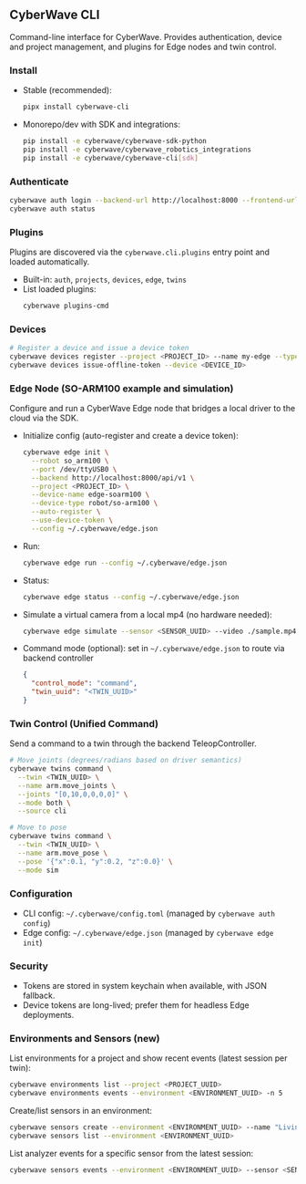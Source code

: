 ## CyberWave CLI

Command-line interface for CyberWave. Provides authentication, device and project management, and plugins for Edge nodes and twin control.

### Install

- Stable (recommended):
  ```bash
  pipx install cyberwave-cli
  ```
- Monorepo/dev with SDK and integrations:
  ```bash
  pip install -e cyberwave/cyberwave-sdk-python
  pip install -e cyberwave/cyberwave_robotics_integrations
  pip install -e cyberwave/cyberwave-cli[sdk]
  ```

### Authenticate

```bash
cyberwave auth login --backend-url http://localhost:8000 --frontend-url http://localhost:3000
cyberwave auth status
```

### Plugins

Plugins are discovered via the `cyberwave.cli.plugins` entry point and loaded automatically.

- Built-in: `auth`, `projects`, `devices`, `edge`, `twins`
- List loaded plugins:
  ```bash
  cyberwave plugins-cmd
  ```

### Devices

```bash
# Register a device and issue a device token
cyberwave devices register --project <PROJECT_ID> --name my-edge --type robot/so-arm100
cyberwave devices issue-offline-token --device <DEVICE_ID>
```

### Edge Node (SO-ARM100 example and simulation)

Configure and run a CyberWave Edge node that bridges a local driver to the cloud via the SDK.

- Initialize config (auto-register and create a device token):
  ```bash
  cyberwave edge init \
    --robot so_arm100 \
    --port /dev/ttyUSB0 \
    --backend http://localhost:8000/api/v1 \
    --project <PROJECT_ID> \
    --device-name edge-soarm100 \
    --device-type robot/so-arm100 \
    --auto-register \
    --use-device-token \
    --config ~/.cyberwave/edge.json
  ```
- Run:
  ```bash
  cyberwave edge run --config ~/.cyberwave/edge.json
  ```
- Status:
  ```bash
  cyberwave edge status --config ~/.cyberwave/edge.json
  ```
- Simulate a virtual camera from a local mp4 (no hardware needed):
  ```bash
  cyberwave edge simulate --sensor <SENSOR_UUID> --video ./sample.mp4 --fps 2
  ```
- Command mode (optional): set in `~/.cyberwave/edge.json` to route via backend controller
  ```json
  {
    "control_mode": "command",
    "twin_uuid": "<TWIN_UUID>"
  }
  ```

### Twin Control (Unified Command)

Send a command to a twin through the backend TeleopController.

```bash
# Move joints (degrees/radians based on driver semantics)
cyberwave twins command \
  --twin <TWIN_UUID> \
  --name arm.move_joints \
  --joints "[0,10,0,0,0,0]" \
  --mode both \
  --source cli

# Move to pose
cyberwave twins command \
  --twin <TWIN_UUID> \
  --name arm.move_pose \
  --pose '{"x":0.1, "y":0.2, "z":0.0}' \
  --mode sim
```

### Configuration

- CLI config: `~/.cyberwave/config.toml` (managed by `cyberwave auth config`)
- Edge config: `~/.cyberwave/edge.json` (managed by `cyberwave edge init`)

### Security

- Tokens are stored in system keychain when available, with JSON fallback.
- Device tokens are long-lived; prefer them for headless Edge deployments.

### Environments and Sensors (new)

List environments for a project and show recent events (latest session per twin):
```bash
cyberwave environments list --project <PROJECT_UUID>
cyberwave environments events --environment <ENVIRONMENT_UUID> -n 5
```

Create/list sensors in an environment:
```bash
cyberwave sensors create --environment <ENVIRONMENT_UUID> --name "Living Room Cam" --type camera
cyberwave sensors list --environment <ENVIRONMENT_UUID>
```

List analyzer events for a specific sensor from the latest session:
```bash
cyberwave sensors events --environment <ENVIRONMENT_UUID> --sensor <SENSOR_UUID> -n 20
```
